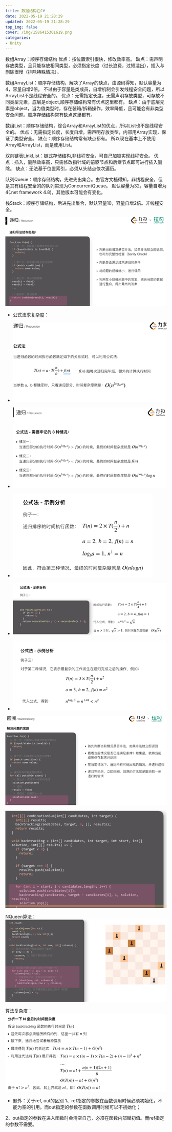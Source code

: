 ```yaml
---
title: 数据结构在C#
date: 2022-05-19 21:28:29
updated: 2022-05-19 21:28:29
top_img: false
cover: /img/1586415301619.png
categories:
- Unity
---
```


数组Array：顺序存储结构
		优点：按位置索引很快，修改效率高。
		缺点：需声明存放类型，且只能存放相同类型，必须指定长度（过长浪费，过短溢出），插入与删除很慢（排除特殊情况）。
	
数组ArrayList：顺序存储结构，解决了Array的缺点，由源码得知，默认容量为4，容量自增2倍。
		不过由于容量是类成员，自增机制会引发线程安全问题，所以ArrayList不是线程安全的。
		优点：无需指定长度，无需声明存放类型，可存放不同类型元素，底层是object,顺序存储结构常有优点这里都有。
		缺点：由于底层元素是object，当为值类型时，存在装箱/拆箱操作，效率降低，且可能会有非类型安全问题。顺序存储结构常有缺点这里都有。
	
数组List：顺序存储结构，综合Array和ArrayList的优点，所以List也不是线程安全的。
		优点：无需指定长度，长度自增。需声明存放类型，内部用Array实现，保证了类型安全。
		缺点：顺序存储结构常有缺点都有。
	所以现在基本上不使用Array和ArrayList，而是使用List。
	
双向链表LinkList：链式存储结构,非线程安全，可自己加锁实现线程安全。
		优点：插入，删除效率高，只需修改指针域的前驱节点和后继节点即可进行插入删除。
		缺点：无法基于位置索引，必须从头结点依次遍历。
	
队列Queue：顺序存储结构，先进先出集合。由官方文档得知，非线程安全，但是其有线程安全的的队列实现为ConcurrentQueue<T>。
		默认容量为32，容量自增为4(.net framework 4.8)，其他版本可能会有变化。
	
栈Stack：顺序存储结构，后进先出集合，默认容量10，容量自增2倍。非线程安全。



![递归算法](/img/1586415301619.png)
* 公式法求复杂度：
* ![公式法](/img/1586415991649.png)
* ![三种情况](/img/1586416006714.png)

* ![例一](/img/1586416029304.png)
* ![例二](/img/1586416055487.png)
* ![例三](/img/1586416101201.png)

![回溯法](/img/1586416261865.png)

![经典找集合总和的算法](/img/1586416480976.png)

NQueen算法：
![回溯法NQueen](/img/1586418715552.png)

算法复杂度：
![NQueen算法复杂度](/img/1586419084172.png)

* 题外：关于ref, out的区别
1、ref指定的参数在函数调用时候必须初始化，不能为空的引用。而out指定的参数在函数调用时候可以不初始化；

2、out指定的参数在进入函数时会清空自己，必须在函数内部赋初值。而ref指定的参数不需要。